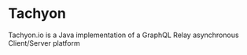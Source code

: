 # Tachyon
Tachyon.io is a Java implementation of a GraphQL Relay asynchronous Client/Server platform
